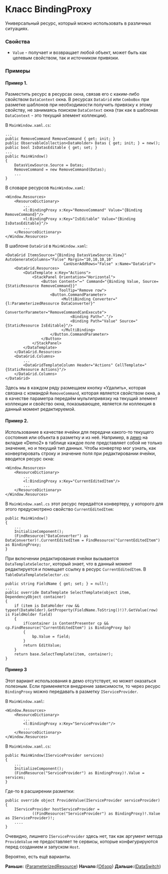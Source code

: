 # Класс BindingProxy
Универсальный ресурс, который можно использовать в различных ситуациях. 
### Свойства
* `Value` - получает и возвращает любой объект, может быть как целевым свойством, так и источником привязки.
### Примеры
#### Пример 1. 
Разместить ресурс в ресурсах окна, связав его с каким-либо свойством `DataContext` окна. В ресурсах `DataGrid` или `ComboBox` при разметке шаблонов при необходимости получить привязку к этому свойству, не занимаясь поиском `DataContext` окна (так как в шаблонах `DataContext` - это текущий элемент коллекции).

В `MainWindow.xaml.cs`:
```
...
public RemoveCommand RemoveCommand { get; init; }
public ObservableCollection<DataHolder> Datas { get; init; } = new(); 
public bool IsDatasEditable { get; set; }
...
public MainWindow()
{
    DatasViewSource.Source = Datas;
    RemoveCommand = new RemoveCommand(Datas);
    ...
}
```
В словаре ресурсов `MainWindow.xaml`:
```
<Window.Resources>
    <ResourceDictionary>
        ...
        <l:BindingProxy x:Key="RemoveCommand" Value="{Binding RemoveCommand}"/>
        <l:BindingProxy x:Key="IsEditable" Value="{Binding IsDatasEditable}"/>
        ...
    </ResourceDictionary>
</Window.Resources>
```
В шаблоне `DataGrid` в `MainWindow.xaml`:
```
<DataGrid ItemsSource="{Binding DatasViewSource.View}" AutoGenerateColumns="False" Margin="10,10,10,10" 
                          CanUserAddRows="False" x:Name="DataGrid">
    <DataGrid.Resources>
        <DataTemplate x:Key="Actions">
            <StackPanel Orientation="Horizontal">
                <Button Content="➖" Command="{Binding Value, Source={StaticResource RemoveCommand}}" 
                        ToolTip="Remove row">
                    <Button.CommandParameter>
                         <MultiBinding Converter="{l:ParameterizedResource DataConverter}" 
                                       ConverterParameter="RemoveCommandCanExecute">
                             <Binding Path="."/>
                             <Binding Path="Value" Source="{StaticResource IsEditable}"/>
                         </MultiBinding>
                    </Button.CommandParameter>
                </Button>
            </StackPanel>
        </DataTemplate>
    </DataGrid.Resources>
    <DataGrid.Columns>
        ...
        <DataGridTemplateColumn Header="Actions" CellTemplate="{StaticResource Actions}"/>
    </DataGrid.Columns>
</DataGrid>

```
Здесь мы в каждом ряду размещаем кнопку «Удалить», которая связана с командой `RemoveCommand`, которая является свойством окна, а в качестве параметра передаём мультипривязку на текущий элемент коллекции и свойство окна, показывающее, является ли коллекция в данный момент редактируемой.
#### Пример 2. 
Использование в качестве ячейки для передачи какого-то текущего состояния или объекта в разметку и из неё. Например, в [демо](Демо) на вкладке «Demo2» в таблице каждое поле представляет собой не только значение, но и текущий тип данных. Чтобы конвертер мог узнать, как конвертировать строку и значение поля при редактировании ячейки, вводится ресурс окна:
```
<Window.Resources>
    <ResourceDictionary>
        ...
        <l:BindingProxy x:Key="CurrentEditedItem"/>
        ...
    </ResourceDictionary>
</Window.Resources>
```
В `MainWindow.xaml.cs` этот ресурс передаётся конвертеру, у которого для этого предусмотрено свойство `CurrentEditedItem`:
```
public MainWindow()
{
    ...
    InitializeComponent();
    (FindResource("DataConverter") as DataConverter)!.CurrentEditedItem = FindResource("CurrentEditedItem") as BindingProxy;
}
```
При включении редактирования ячейки вызывается `DataTemplateSelector`, который знает, _что_ в данный момент редактируется и помещает ссылку в ресурс `CurrentEditedItem`. В `TableDataTemplateSelector.cs`:
```
public string FieldName { get; set; } = null!;
...
public override DataTemplate SelectTemplate(object item, DependencyObject container)
{
    if (item is DataHolder row && typeof(DataHolder).GetProperty(FieldName.ToString()!)?.GetValue(row) is FieldHolder field)
    {
        if(container is ContentPresenter cp && cp.FindResource("CurrentEditedItem") is BindingProxy bp)
        {
            bp.Value = field;
        }
        return EditValue;
    }
    return base.SelectTemplate(item, container);
}
```
#### Пример 3
Этот вариант использования в демо отсутствует, но может оказаться полезным. Если применяется внедрение зависимости, то через ресурс `BindingProxy` можно передавать в разметку `IServiceProvider`.

В `MainWindow.xaml`:
```
<Window.Resources>
    <ResourceDictionary>
        ...
        <l:BindingProxy x:Key="ServiceProvider"/>
        ...
    </ResourceDictionary>
</Window.Resources>
```
В `MainWindow.xaml.cs`:
```
public MainWindow(IServiceProvider services)
{
    ...
    InitializeComponent();
    (FindResource("ServiceProvider") as BindingProxy)!.Value = services;
}
```
Где-то в расширении разметки:
```
public override object ProvideValue(IServiceProvider serviceProvider)
{
    IServiceProvider hostServiceProvider = 
            ((FindResource("ServiceProvider") as BindingProxy)!.Value as IServiceProvider)!;
    ....
}
```
Очевидно, лишнего `IServiceProvider` здесь нет, так как аргумент метода `ProvideValue` не предоставляет те сервисы, которые конфигурируются перед созданием и запуском `Host`.

Вероятно, есть ещё варианты.

**Раньше:** ([ParameterizedResource](ParameterizedResource-ru)) **Начало:**([Обзор](Обзор)) **Дальше:**([DataSwitch](DataSwitch-ru))